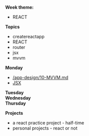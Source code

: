 **Week theme:**  
  * REACT  
  
**Topics**  
  * createreactapp  
  * REACT  
  * router  
  * jsx  
  * mvvm  
  
    
**Monday** 
  * [/app-design/10-MVVM.md](https://github.com/jankeLearning/content-md/blob/master/app-design/10-MVVM.md)  
  * [JSX](https://github.com/jankeLearning/content-md/blob/master/js/10-jsx.md)

**Tuesday**  
**Wednesday**  
**Thursday**  
  
**Projects**  
  * a react practice project - half-time  
  * personal projects - react or not  